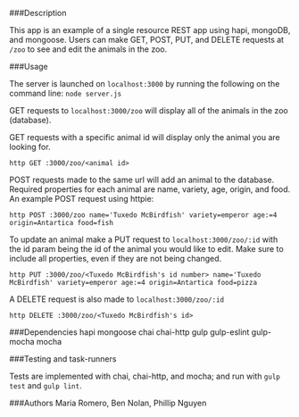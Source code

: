 ###Description

This app is an example of a single resource REST app using hapi, mongoDB, and mongoose.
Users can make GET, POST, PUT, and DELETE requests at `/zoo` to see and edit the animals in the zoo.

###Usage

The server is launched on `localhost:3000` by running the following on the command line:
`node server.js`

GET requests to `localhost:3000/zoo` will display all of the animals in the zoo (database).

GET requests with a specific animal id will display only the animal you are looking for.

`http GET :3000/zoo/<animal id>`

POST requests made to the same url will add an animal to the database.  Required properties for each animal are name, variety, age, origin, and food.  An example POST request using httpie:

`http POST :3000/zoo name='Tuxedo McBirdfish' variety=emperor age:=4 origin=Antartica food=fish`

To update an animal make a PUT request to `localhost:3000/zoo/:id` with the id param being the id of the animal you would like to edit.  Make sure to include all properties, even if they are not being changed.

`http PUT :3000/zoo/<Tuxedo McBirdfish's id number> name='Tuxedo McBirdfish' variety=emperor age:=4 origin=Antartica food=pizza`

A DELETE request is also made to `localhost:3000/zoo/:id`

`http DELETE :3000/zoo/<Tuxedo McBirdfish's id>`

###Dependencies
hapi
mongoose
chai
chai-http
gulp
gulp-eslint
gulp-mocha
mocha

###Testing and task-runners

Tests are implemented with chai, chai-http, and mocha; and run with `gulp test` and `gulp lint`.

###Authors
 Maria Romero, Ben Nolan, Phillip Nguyen

